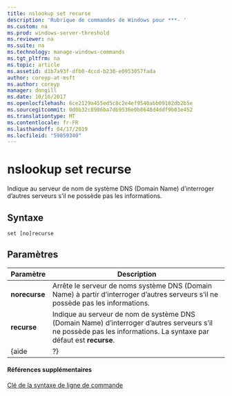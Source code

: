 ```yaml
---
title: nslookup set recurse
description: 'Rubrique de commandes de Windows pour ***- '
ms.custom: na
ms.prod: windows-server-threshold
ms.reviewer: na
ms.suite: na
ms.technology: manage-windows-commands
ms.tgt_pltfrm: na
ms.topic: article
ms.assetid: d1b7a93f-dfb0-4ccd-b230-e0953057fada
author: coreyp-at-msft
ms.author: coreyp
manager: dongill
ms.date: 10/16/2017
ms.openlocfilehash: 6ce2129a455ed5c8c2e4ef9540abb09102db2b5e
ms.sourcegitcommit: 0d0b32c8986ba7db9536e0b8648d4ddf9b03e452
ms.translationtype: MT
ms.contentlocale: fr-FR
ms.lasthandoff: 04/17/2019
ms.locfileid: "59859340"
---
```

# <a name="nslookup-set-recurse"></a>nslookup set recurse



Indique au serveur de nom de système DNS (Domain Name) d’interroger d’autres serveurs s’il ne possède pas les informations.

## <a name="syntax"></a>Syntaxe

```
set [no]recurse
```

## <a name="parameters"></a>Paramètres

|Paramètre|Description|
|---------|-----------|
|**norecurse**|Arrête le serveur de noms système DNS (Domain Name) à partir d’interroger d’autres serveurs s’il ne possède pas les informations.|
|**recurse**|Indique au serveur de nom de système DNS (Domain Name) d’interroger d’autres serveurs s’il ne possède pas les informations. La syntaxe par défaut est **recurse**.|
|{aide | ?}|Affiche un résumé de **nslookup** sous-commandes.|

#### <a name="additional-references"></a>Références supplémentaires

[Clé de la syntaxe de ligne de commande](command-line-syntax-key.md)